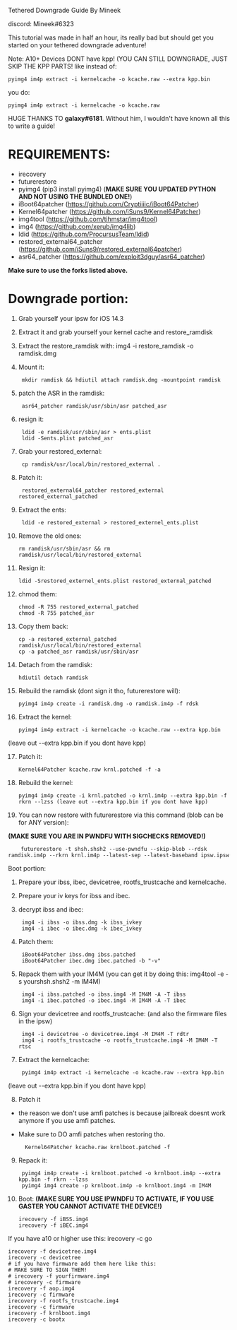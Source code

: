 Tethered Downgrade Guide
By Mineek

discord: Mineek#6323

This tutorial was made in half an hour, its really bad but should get you started on your tethered downgrade adventure!

Note: A10+ Devices DONT have kpp! (YOU CAN STILL DOWNGRADE, JUST SKIP THE KPP PARTS!
like instead of: 

	pyimg4 im4p extract -i kernelcache -o kcache.raw --extra kpp.bin

you do: 

	pyimg4 im4p extract -i kernelcache -o kcache.raw

HUGE THANKS TO **galaxy#6181**. Without him, I wouldn't have known all this to write a guide!

# REQUIREMENTS:
- irecovery
- futurerestore
- pyimg4 (pip3 install pyimg4) (**MAKE SURE YOU UPDATED PYTHON AND NOT USING THE BUNDLED ONE!**)
- iBoot64patcher (https://github.com/Cryptiiiic/iBoot64Patcher)
- Kernel64patcher (https://github.com/iSuns9/Kernel64Patcher)
- img4tool (https://github.com/tihmstar/img4tool)
- img4 (https://github.com/xerub/img4lib)
- ldid (https://github.com/ProcursusTeam/ldid)
- restored_external64_patcher (https://github.com/iSuns9/restored_external64patcher)
- asr64_patcher (https://github.com/exploit3dguy/asr64_patcher)

**Make sure to use the forks listed above.**

# Downgrade portion:

1. Grab yourself your ipsw for iOS 14.3
2. Extract it and grab yourself your kernel cache and restore_ramdisk
3. Extract the restore_ramdisk with: img4 -i restore_ramdisk -o ramdisk.dmg
4. Mount it: 


		mkdir ramdisk && hdiutil attach ramdisk.dmg -mountpoint ramdisk


5. patch the ASR in the ramdisk: 


		asr64_patcher ramdisk/usr/sbin/asr patched_asr


6. resign it:


		ldid -e ramdisk/usr/sbin/asr > ents.plist
		ldid -Sents.plist patched_asr


7. Grab your restored_external: 


		cp ramdisk/usr/local/bin/restored_external .


8. Patch it: 


		restored_external64_patcher restored_external restored_external_patched


9. Extract the ents: 


		ldid -e restored_external > restored_externel_ents.plist


10. Remove the old ones: 


		rm ramdisk/usr/sbin/asr && rm ramdisk/usr/local/bin/restored_external


11. Resign it: 


		ldid -Srestored_externel_ents.plist restored_external_patched


12. chmod them: 


		chmod -R 755 restored_external_patched
		chmod -R 755 patched_asr


13. Copy them back: 


		cp -a restored_external_patched ramdisk/usr/local/bin/restored_external
		cp -a patched_asr ramdisk/usr/sbin/asr


14. Detach from the ramdisk: 


		hdiutil detach ramdisk


15. Rebuild the ramdisk (dont sign it tho, futurerestore will):


		pyimg4 im4p create -i ramdisk.dmg -o ramdisk.im4p -f rdsk


16. Extract the kernel:
	

		pyimg4 im4p extract -i kernelcache -o kcache.raw --extra kpp.bin 


(leave out --extra kpp.bin if you dont have kpp)

17. Patch it: 


		Kernel64Patcher kcache.raw krnl.patched -f -a


18. Rebuild the kernel:


		pyimg4 im4p create -i krnl.patched -o krnl.im4p --extra kpp.bin -f rkrn --lzss (leave out --extra kpp.bin if you dont have kpp)


19. You can now restore with futurerestore via this command (blob can be for ANY version):

**(MAKE SURE YOU ARE IN PWNDFU WITH SIGCHECKS REMOVED!)**


		futurerestore -t shsh.shsh2 --use-pwndfu --skip-blob --rdsk ramdisk.im4p --rkrn krnl.im4p --latest-sep --latest-baseband ipsw.ipsw

Boot portion:

1. Prepare your ibss, ibec, devicetree, rootfs_trustcache and kernelcache.

2. Prepare your iv keys for ibss and ibec.

3. decrypt ibss and ibec:


		img4 -i ibss -o ibss.dmg -k ibss_ivkey
		img4 -i ibec -o ibec.dmg -k ibec_ivkey


4. Patch them:


		iBoot64Patcher ibss.dmg ibss.patched
		iBoot64Patcher ibec.dmg ibec.patched -b "-v"


5. Repack them with your IM4M (you can get it by doing this: img4tool -e -s yourshsh.shsh2 -m IM4M)


		img4 -i ibss.patched -o ibss.img4 -M IM4M -A -T ibss
		img4 -i ibec.patched -o ibec.img4 -M IM4M -A -T ibec


6. Sign your devicetree and rootfs_trustcache: (and also the firmware files in the ipsw)


		img4 -i devicetree -o devicetree.img4 -M IM4M -T rdtr
		img4 -i rootfs_trustcache -o rootfs_trustcache.img4 -M IM4M -T rtsc


7. Extract the kernelcache:


		pyimg4 im4p extract -i kernelcache -o kcache.raw --extra kpp.bin 

(leave out --extra kpp.bin if you dont have kpp)

8. Patch it 
* the reason we don't use amfi patches is because jailbreak doesnt work anymore if you use amfi patches. 
* Make sure to DO amfi patches when restoring tho. 


		Kernel64Patcher kcache.raw krnlboot.patched -f


9. Repack it:


		pyimg4 im4p create -i krnlboot.patched -o krnlboot.im4p --extra kpp.bin -f rkrn --lzss
		pyimg4 img4 create -p krnlboot.im4p -o krnlboot.img4 -m IM4M


10. Boot: 
**(MAKE SURE YOU USE IPWNDFU TO ACTIVATE, IF YOU USE GASTER YOU CANNOT ACTIVATE THE DEVICE!)**


		irecovery -f iBSS.img4
		irecovery -f iBEC.img4

  
  If you have a10 or higher use this:
  irecovery -c go


	irecovery -f devicetree.img4
	irecovery -c devicetree
	# if you have firmware add them here like this:
	# MAKE SURE TO SIGN THEM!
	# irecovery -f yourfirmware.img4
	# irecovery -c firmware
	irecovery -f aop.img4
	irecovery -c firmware
	irecovery -f rootfs_trustcache.img4
	irecovery -c firmware
	irecovery -f krnlboot.img4
	irecovery -c bootx
